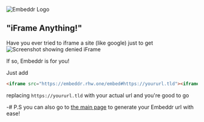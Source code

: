 ![Embeddr Logo](https://github.com/LupineVault/embeddr/blob/714324efb9a5947f8760c565625d14299035c518/logo.png)
## "iFrame Anything!"

Have you ever tried to iframe a site (like google) just to get
![Screenshot showing denied iFrame](https://github.com/LupineVault/embeddr/blob/714324efb9a5947f8760c565625d14299035c518/no.png)

If so, Embeddr is for you!

Just add
```html
<iframe src="https://embeddr.rhw.one/embed#https://yoururl.tld"><iframe>
```
replacing `https://yoururl.tld` with your actual url and you're good to go

-# P.S you can also go to [the main page](https://embeddr.rhw.one) to generate your Embeddr url with ease!
